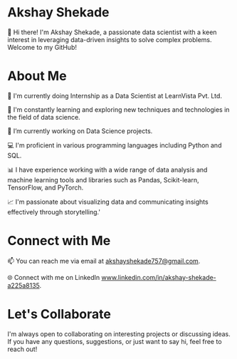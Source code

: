 # Akshay Shekade

👋 Hi there! I'm Akshay Shekade, a passionate data scientist with a keen interest in leveraging data-driven insights to solve complex problems. Welcome to my GitHub!

# About Me

💼 I'm currently doing Internship as a Data Scientist at LearnVista Pvt. Ltd.

🌱 I'm constantly learning and exploring new techniques and technologies in the field of data science.

🔭 I’m currently working on Data Science projects.

💻 I'm proficient in various programming languages including Python and SQL.

📊 I have experience working with a wide range of data analysis and machine learning tools and libraries such as Pandas, Scikit-learn, TensorFlow, and PyTorch.

📈 I'm passionate about visualizing data and communicating insights effectively through storytelling.'

# Connect with Me

📫 You can reach me via email at akshayshekade757@gmail.com.

🌐 Connect with me on LinkedIn www.linkedin.com/in/akshay-shekade-a225a8135.

# Let's Collaborate

I'm always open to collaborating on interesting projects or discussing ideas. If you have any questions, suggestions, or just want to say hi, feel free to reach out!
